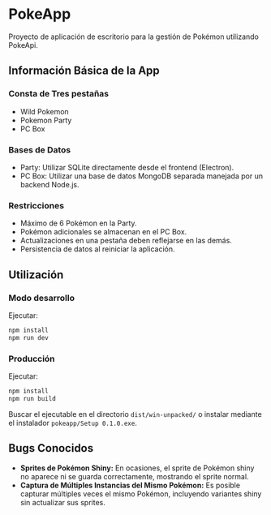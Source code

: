 # PokeApp
Proyecto de aplicación de escritorio para la gestión de Pokémon utilizando PokeApi.

## Información Básica de la App

### Consta de Tres pestañas

- Wild Pokemon
- Pokemon Party
- PC Box

### Bases de Datos

- Party: Utilizar SQLite directamente desde el frontend (Electron).
- PC Box: Utilizar una base de datos MongoDB separada manejada por un backend Node.js.

### Restricciones

- Máximo de 6 Pokémon en la Party.
- Pokémon adicionales se almacenan en el PC Box.
- Actualizaciones en una pestaña deben reflejarse en las demás.
- Persistencia de datos al reiniciar la aplicación.


## Utilización

### Modo desarrollo

Ejecutar:
```bash
npm install
npm run dev
```


### Producción
Ejecutar:

```bash
npm install
npm run build
```
Buscar el ejecutable en el directorio `dist/win-unpacked/` o instalar mediante el instalador `pokeapp/Setup 0.1.0.exe`.


## Bugs Conocidos

- **Sprites de Pokémon Shiny:** En ocasiones, el sprite de Pokémon shiny no aparece ni se guarda correctamente, mostrando el sprite normal.
- **Captura de Múltiples Instancias del Mismo Pokémon:** Es posible capturar múltiples veces el mismo Pokémon, incluyendo variantes shiny sin actualizar sus sprites.